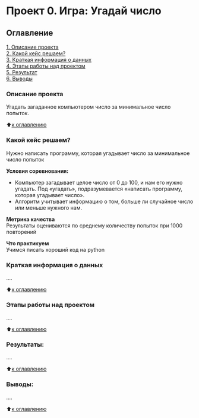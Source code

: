# Проект 0. Игра: Угадай число
 
## Оглавление  
[1. Описание проекта](https://github.com/SmuKkii/BBB/blob/main/README.md#Описание-проекта)\
[2. Какой кейс решаем?](https://github.com/SmuKkii/BBB/blob/main/README.md#Какой-кейс-решаем)\
[3. Краткая информация о данных](https://github.com/SmuKkii/BBB/blob/main/README.md#Краткая-информация-о-данных)  
[4. Этапы работы над проектом](https://github.com/SmuKkii/BBB/blob/main/README.md#Этапы-работы-над-проектом)  
[5. Результат](https://github.com/SmuKkii/BBB/blob/main/README.md#Результат)    
[6. Выводы](https://github.com/SmuKkii/BBB/blob/main/README.md#Выводы) 

### Описание проекта    
Угадать загаданное компьютером число за минимальное число попыток.

:arrow_up:[к оглавлению](_)


### Какой кейс решаем?    
Нужно написать программу, которая угадывает число за минимальное число попыток

**Условия соревнования:**  
- Компьютер загадывает целое число от 0 до 100, и нам его нужно угадать. Под «угадать», подразумевается «написать программу, которая угадывает число».
- Алгоритм учитывает информацию о том, больше ли случайное число или меньше нужного нам.

**Метрика качества**     
Результаты оцениваются по среднему количеству попыток при 1000 повторений

**Что практикуем**     
Учимся писать хороший код на python


### Краткая информация о данных
....
  
:arrow_up:[к оглавлению](.README.md#Оглавление)


### Этапы работы над проектом  
....

:arrow_up:[к оглавлению](.README.md#Оглавление)


### Результаты:  
....

:arrow_up:[к оглавлению](.README.md#Оглавление)


### Выводы:  
....

:arrow_up:[к оглавлению](.README.md#Оглавление)

